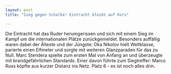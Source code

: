 ```yaml
---
layout: post
title: "Sieg gegen Schalke! Eintracht bleibt auf Kurs"

---
```


Die Eintracht hat das Ruder herumgerissen und sich mit einem Sieg im Kampf um die internationalen Plätze zurückgemeldet. Besonders auffällig waren dabei der Älteste und der Jüngste: Oka Nikolov hielt Weltklasse, parierte einen Elfmeter und sorgte mit weiteren Glanzparaden für das zu Null. Marc Stendera spielte zum ersten Mal von Anfang an und überzeugte mit brandgefährlichen Standards. Einer davon führte zum Siegtreffer: Marco Russ köpfte aus kurzer Distanz ins Netz. Platz 6 - es ist noch alles drin.



